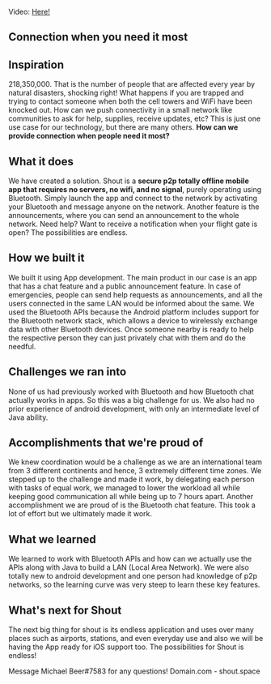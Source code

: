 Video: [Here!](https://youtu.be/iUIqGWZhUts)

## Connection when you need it most

## Inspiration

218,350,000. That is the number of people that are affected every year by natural disasters, shocking right! What happens if you are trapped and trying to contact someone when both the cell towers and WiFi have been knocked out. How can we push connectivity in a small network like communities to ask for help, supplies, receive updates, etc? This is just one use case for our technology, but there are many others. **How can we provide connection when people need it most?**

## What it does
We have created a solution. Shout is a **secure p2p totally offline mobile app that requires no servers, no wifi, and no signal**, purely operating using Bluetooth. Simply launch the app and connect to the network by activating your Bluetooth and message anyone on the network. Another feature is the announcements, where you can send an announcement to the whole network. Need help? Want to receive a notification when your flight gate is open? The possibilities are endless.

## How we built it
We built it using App development. The main product in our case is an app that has a chat feature and a public announcement feature. In case of emergencies, people can send help requests as announcements, and all the users connected in the same LAN would be informed about the same.
We used the Bluetooth APIs because the Android platform includes support for the Bluetooth network stack, which allows a device to wirelessly exchange data with other Bluetooth devices. Once someone nearby is ready to help the respective person they can just privately chat with them and do the needful.

## Challenges we ran into
None of us had previously worked with Bluetooth and how Bluetooth chat actually works in apps. So this was a big challenge for us. We also had no prior experience of android development, with only an intermediate level of Java ability.

## Accomplishments that we're proud of
We knew coordination would be a challenge as we are an international team from 3 different continents and hence, 3 extremely different time zones. We stepped up to the challenge and made it work, by delegating each person with tasks of equal work, we managed to lower the workload all while keeping good communication all while being up to 7 hours apart. Another accomplishment we are proud of is the Bluetooth chat feature. This took a lot of effort but we ultimately made it work.

## What we learned
We learned to work with Bluetooth APIs and how can we actually use the APIs along with Java to build a LAN (Local Area Network). We were also totally new to android development and one person had knowledge of p2p networks, so the learning curve was very steep to learn these key features.

## What's next for Shout
The next big thing for shout is its endless application and uses over many places such as airports, stations, and even everyday use and also we will be having the App ready for iOS support too. The possibilities for Shout is endless!

Message Michael Beer#7583 for any questions!
Domain.com - shout.space
